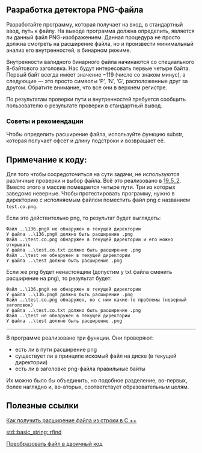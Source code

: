 ## <font color="#tomato">Разработка детектора PNG-файла</font>

Разработайте программу, которая получает на вход, в стандартный ввод, путь к файлу. 
На выходе программа должна определить, является ли данный файл PNG-изображением. 
Данная процедура не просто должна смотреть на расширение файла, 
но и произвести минимальный анализ его внутренностей, в бинарном режиме.

Внутренности валидного бинарного файла начинаются со специального 8-байтового заголовка. 
Нас будут интересовать первые четыре байта. 
Первый байт всегда имеет значение −119 (число со знаком минус), 
а следующие — это просто символы ‘P’, ‘N’, ‘G’, расположенные друг за другом. 
Обратите внимание, что все они в верхнем регистре.

По результатам проверки пути и внутренностей требуется сообщить пользователю 
о результате проверки в стандартный вывод.

### <font color="#tomato">Советы и рекомендации</font>

Чтобы определить расширение файла, используйте функцию substr, 
которая получает офсет и длину подстроки и возвращает её.

## <font color="#tomato">Примечание к коду:</font>

Для того чтобы сосредоточиться на сути задачи, не используются различные проверки и выбор файла. 
Всё это реализовано в [19_5_2](https://github.com/VladislavNovak/19_5_2). 
Вместо этого в массив помещается четыре пути. Три из которых заведомо неверные. 
Чтобы протестировать программу, нужно в директорию с исполняемым файлом поместить 
файл png с названием `test.co.png`.

Если это действительно png, то результат будет выглядеть:

```text
Файл ..\136.pngX не обнаружен в текущей директории
У файла ..\136.pngX должно быть расширение .png
Файл ..\test.co.png обнаружен в текущей директории и его можно открывать
У файла ..\test.co.txt должно быть расширение .png
Файл ..\test не обнаружен в текущей директории
У файла ..\test должно быть расширение .png  
```
Если же png будет ненастоящим (допустим у txt файла сменить расширение на png), то результат будет:

```text
Файл ..\136.pngX не обнаружен в текущей директории
У файла ..\136.pngX должно быть расширение .png
Файл ..\test.co.png обнаружен, но с ним какие-то проблемы (неверный заголовок)
У файла ..\test.co.txt должно быть расширение .png                            
Файл ..\test не обнаружен в текущей директории                                
У файла ..\test должно быть расширение .png   
```

---

В программе реализовано три функции. Они проверяют:

- есть ли в пути расширение png
- существует ли в принципе искомый файл на диске (в текущей директории)
- есть ли в заголовке png-файла правильные байты

Их можно было бы объединить, но подобное разделение, во-первых, более наглядно 
и, во-вторых, соответствует образовательным целям.

## <font color="#tomato">Полезные ссылки</font>

[Как получить расширение файла из строки в C ++](https://overcoder.net/q/36811/%D0%BA%D0%B0%D0%BA-%D0%BF%D0%BE%D0%BB%D1%83%D1%87%D0%B8%D1%82%D1%8C-%D1%80%D0%B0%D1%81%D1%88%D0%B8%D1%80%D0%B5%D0%BD%D0%B8%D0%B5-%D1%84%D0%B0%D0%B9%D0%BB%D0%B0-%D0%B8%D0%B7-%D1%81%D1%82%D1%80%D0%BE%D0%BA%D0%B8-%D0%B2-c)

[std::basic_string::rfind](https://runebook.dev/ru/docs/cpp/string/basic_string/rfind)

[Преобразовать файл в двоичный код](https://hexed.it/)
